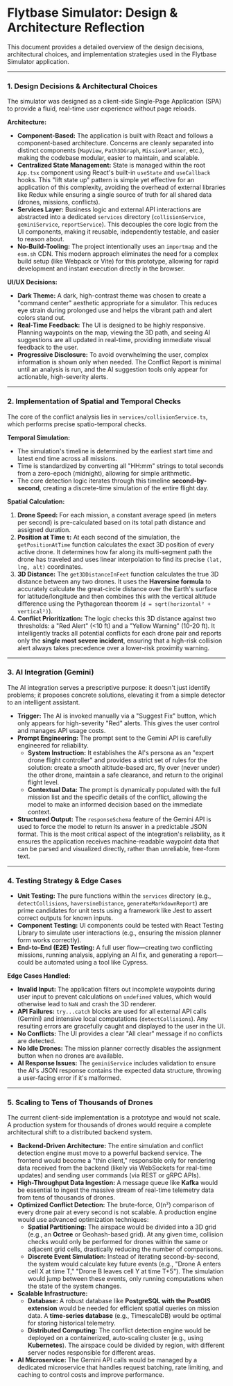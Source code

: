 
# Flytbase Simulator: Design & Architecture Reflection

This document provides a detailed overview of the design decisions, architectural choices, and implementation strategies used in the Flytbase Simulator application.

---

### 1. Design Decisions & Architectural Choices

The simulator was designed as a client-side Single-Page Application (SPA) to provide a fluid, real-time user experience without page reloads.

**Architecture:**
- **Component-Based:** The application is built with React and follows a component-based architecture. Concerns are cleanly separated into distinct components (`MapView`, `Path3DGraph`, `MissionPlanner`, etc.), making the codebase modular, easier to maintain, and scalable.
- **Centralized State Management:** State is managed within the root `App.tsx` component using React's built-in `useState` and `useCallback` hooks. This "lift state up" pattern is simple yet effective for an application of this complexity, avoiding the overhead of external libraries like Redux while ensuring a single source of truth for all shared data (drones, missions, conflicts).
- **Services Layer:** Business logic and external API interactions are abstracted into a dedicated `services` directory (`collisionService`, `geminiService`, `reportService`). This decouples the core logic from the UI components, making it reusable, independently testable, and easier to reason about.
- **No-Build-Tooling:** The project intentionally uses an `importmap` and the `esm.sh` CDN. This modern approach eliminates the need for a complex build setup (like Webpack or Vite) for this prototype, allowing for rapid development and instant execution directly in the browser.

**UI/UX Decisions:**
- **Dark Theme:** A dark, high-contrast theme was chosen to create a "command center" aesthetic appropriate for a simulator. This reduces eye strain during prolonged use and helps the vibrant path and alert colors stand out.
- **Real-Time Feedback:** The UI is designed to be highly responsive. Planning waypoints on the map, viewing the 3D path, and seeing AI suggestions are all updated in real-time, providing immediate visual feedback to the user.
- **Progressive Disclosure:** To avoid overwhelming the user, complex information is shown only when needed. The Conflict Report is minimal until an analysis is run, and the AI suggestion tools only appear for actionable, high-severity alerts.

---

### 2. Implementation of Spatial and Temporal Checks

The core of the conflict analysis lies in `services/collisionService.ts`, which performs precise spatio-temporal checks.

**Temporal Simulation:**
- The simulation's timeline is determined by the earliest start time and latest end time across all missions.
- Time is standardized by converting all "HH:mm" strings to total seconds from a zero-epoch (midnight), allowing for simple arithmetic.
- The core detection logic iterates through this timeline **second-by-second**, creating a discrete-time simulation of the entire flight day.

**Spatial Calculation:**
1.  **Drone Speed:** For each mission, a constant average speed (in meters per second) is pre-calculated based on its total path distance and assigned duration.
2.  **Position at Time `t`:** At each second of the simulation, the `getPositionAtTime` function calculates the exact 3D position of every active drone. It determines how far along its multi-segment path the drone has traveled and uses linear interpolation to find its precise `(lat, lng, alt)` coordinates.
3.  **3D Distance:** The `get3DDistanceInFeet` function calculates the true 3D distance between any two drones. It uses the **Haversine formula** to accurately calculate the great-circle distance over the Earth's surface for latitude/longitude and then combines this with the vertical altitude difference using the Pythagorean theorem (`d = sqrt(horizontal² + vertical²)`).
4.  **Conflict Prioritization:** The logic checks this 3D distance against two thresholds: a "Red Alert" (<10 ft) and a "Yellow Warning" (10-20 ft). It intelligently tracks all potential conflicts for each drone pair and reports only the **single most severe incident**, ensuring that a high-risk collision alert always takes precedence over a lower-risk proximity warning.

---

### 3. AI Integration (Gemini)

The AI integration serves a prescriptive purpose: it doesn't just identify problems; it proposes concrete solutions, elevating it from a simple detector to an intelligent assistant.

- **Trigger:** The AI is invoked manually via a "Suggest Fix" button, which only appears for high-severity "Red" alerts. This gives the user control and manages API usage costs.
- **Prompt Engineering:** The prompt sent to the Gemini API is carefully engineered for reliability.
  - **System Instruction:** It establishes the AI's persona as an "expert drone flight controller" and provides a strict set of rules for the solution: create a smooth altitude-based arc, fly over (never under) the other drone, maintain a safe clearance, and return to the original flight level.
  - **Contextual Data:** The prompt is dynamically populated with the full mission list and the specific details of the conflict, allowing the model to make an informed decision based on the immediate context.
- **Structured Output:** The `responseSchema` feature of the Gemini API is used to force the model to return its answer in a predictable JSON format. This is the most critical aspect of the integration's reliability, as it ensures the application receives machine-readable waypoint data that can be parsed and visualized directly, rather than unreliable, free-form text.

---

### 4. Testing Strategy & Edge Cases

- **Unit Testing:** The pure functions within the `services` directory (e.g., `detectCollisions`, `haversineDistance`, `generateMarkdownReport`) are prime candidates for unit tests using a framework like Jest to assert correct outputs for known inputs.
- **Component Testing:** UI components could be tested with React Testing Library to simulate user interactions (e.g., ensuring the mission planner form works correctly).
- **End-to-End (E2E) Testing:** A full user flow—creating two conflicting missions, running analysis, applying an AI fix, and generating a report—could be automated using a tool like Cypress.

**Edge Cases Handled:**
- **Invalid Input:** The application filters out incomplete waypoints during user input to prevent calculations on `undefined` values, which would otherwise lead to `NaN` and crash the 3D renderer.
- **API Failures:** `try...catch` blocks are used for all external API calls (Gemini) and intensive local computations (`detectCollisions`). Any resulting errors are gracefully caught and displayed to the user in the UI.
- **No Conflicts:** The UI provides a clear "All clear" message if no conflicts are detected.
- **No Idle Drones:** The mission planner correctly disables the assignment button when no drones are available.
- **AI Response Issues:** The `geminiService` includes validation to ensure the AI's JSON response contains the expected data structure, throwing a user-facing error if it's malformed.

---

### 5. Scaling to Tens of Thousands of Drones

The current client-side implementation is a prototype and would not scale. A production system for thousands of drones would require a complete architectural shift to a distributed backend system.

- **Backend-Driven Architecture:** The entire simulation and conflict detection engine must move to a powerful backend service. The frontend would become a "thin client," responsible only for rendering data received from the backend (likely via WebSockets for real-time updates) and sending user commands (via REST or gRPC APIs).
- **High-Throughput Data Ingestion:** A message queue like **Kafka** would be essential to ingest the massive stream of real-time telemetry data from tens of thousands of drones.
- **Optimized Conflict Detection:** The brute-force, O(n²) comparison of every drone pair at every second is not scalable. A production engine would use advanced optimization techniques:
  - **Spatial Partitioning:** The airspace would be divided into a 3D grid (e.g., an **Octree** or Geohash-based grid). At any given time, collision checks would only be performed for drones within the same or adjacent grid cells, drastically reducing the number of comparisons.
  - **Discrete Event Simulation:** Instead of iterating second-by-second, the system would calculate key future events (e.g., "Drone A enters cell X at time T," "Drone B leaves cell Y at time T+5"). The simulation would jump between these events, only running computations when the state of the system changes.
- **Scalable Infrastructure:**
  - **Database:** A robust database like **PostgreSQL with the PostGIS extension** would be needed for efficient spatial queries on mission data. A **time-series database** (e.g., TimescaleDB) would be optimal for storing historical telemetry.
  - **Distributed Computing:** The conflict detection engine would be deployed on a containerized, auto-scaling cluster (e.g., using **Kubernetes**). The airspace could be divided by region, with different server nodes responsible for different areas.
- **AI Microservice:** The Gemini API calls would be managed by a dedicated microservice that handles request batching, rate limiting, and caching to control costs and improve performance.
